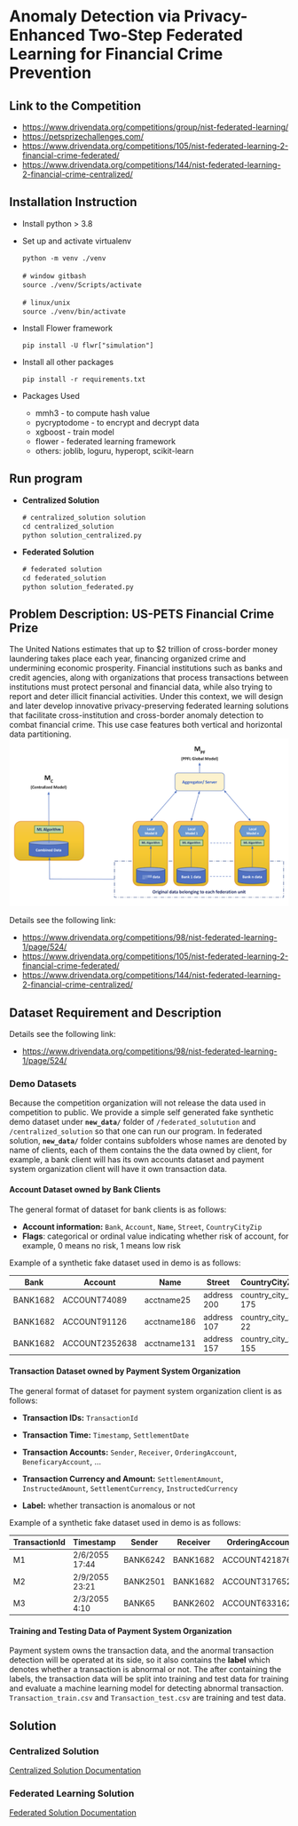 # Anomaly Detection via Privacy-Enhanced Two-Step Federated Learning for Financial Crime Prevention

## Link to the Competition
- https://www.drivendata.org/competitions/group/nist-federated-learning/
- https://petsprizechallenges.com/
- https://www.drivendata.org/competitions/105/nist-federated-learning-2-financial-crime-federated/
- https://www.drivendata.org/competitions/144/nist-federated-learning-2-financial-crime-centralized/

## Installation Instruction

- Install python > 3.8

- Set up and activate virtualenv

  ```shell
  python -m venv ./venv
  
  # window gitbash
  source ./venv/Scripts/activate
  
  # linux/unix
  source ./venv/bin/activate
  ```

- Install Flower framework

  ```shell
  pip install -U flwr["simulation"]
  ```

- Install all other packages

  ```shell
  pip install -r requirements.txt
  ```

- Packages Used

  - mmh3 - to compute hash value
  - pycryptodome - to encrypt and decrypt data
  - xgboost - train model
  - flower - federated learning framework
  - others: joblib, loguru, hyperopt, scikit-learn

## Run program

- **Centralized Solution**

  ```shell
  # centralized_solution solution
  cd centralized_solution
  python solution_centralized.py
  ```

- **Federated Solution**

  ```shell
  # federated solution 
  cd federated_solution
  python solution_federated.py
  ```

## Problem Description: US-PETS Financial Crime Prize

The United Nations estimates that up to $2 trillion of cross-border money laundering takes place each year, financing
organized crime and undermining economic prosperity. Financial institutions such as banks and credit agencies, along
with organizations that process transactions between institutions must protect personal and financial data, while also trying to report and deter illicit financial activities. Under this context, we will design and later develop innovative privacy-preserving federated
learning solutions that facilitate cross-institution and cross-border anomaly detection to combat financial crime. This
use case features both vertical and horizontal data partitioning.
![alt text](./image/problem.png)

Details see the following link:
- https://www.drivendata.org/competitions/98/nist-federated-learning-1/page/524/
- https://www.drivendata.org/competitions/105/nist-federated-learning-2-financial-crime-federated/
- https://www.drivendata.org/competitions/144/nist-federated-learning-2-financial-crime-centralized/

## Dataset Requirement and Description

Details see the following link:
- https://www.drivendata.org/competitions/98/nist-federated-learning-1/page/524/

### Demo Datasets

Because the competition organization will not release the data used in competition to public. We provide a simple self generated fake synthetic demo dataset under **`new_data/`** folder of `/federated_solutution` and `/centralized_solution` so that one can run our program. In federated solution, **`new_data/`** folder contains subfolders whose names are denoted by name of clients, each of them contains the the data owned by client, for example, a bank client will has its own accounts dataset and payment system organization client will have it own transaction data.

#### Account Dataset owned by Bank Clients

The general format of dataset for bank clients is as follows:

- **Account information:** `Bank`, `Account`, `Name`, `Street`, `CountryCityZip`
- **Flags**: categorical or ordinal value indicating whether risk of account, for example, 0 means no risk, 1 means low risk

Example of a synthetic fake dataset used in demo is as follows:

| Bank     | Account        | Name        | Street      | CountryCityZip       | Flags |
| -------- | -------------- | ----------- | ----------- | -------------------- | ----- |
| BANK1682 | ACCOUNT74089   | acctname25  | address 200 | country_city_zip 175 | 0     |
| BANK1682 | ACCOUNT91126   | acctname186 | address 107 | country_city_zip 22  | 0     |
| BANK1682 | ACCOUNT2352638 | acctname131 | address 157 | country_city_zip 155 | 0     |

#### Transaction Dataset owned by Payment System Organization

The general format of dataset for payment system organization client is as follows:

- **Transaction IDs:** `TransactionId`

- **Transaction Time:** `Timestamp`, `SettlementDate`
- **Transaction Accounts:** `Sender`, `Receiver`, `OrderingAccount`, `BeneficaryAccount`, ...
- **Transaction Currency and Amount:** `SettlementAmount`, `InstructedAmount`, `SettlementCurrency`, `InstructedCurrency`
- **Label:** whether transaction is anomalous or not

Example of a synthetic fake dataset used in demo is as follows:

| TransactionId | Timestamp      | Sender   | Receiver | OrderingAccount | OrderingName | OrderingStreet | OrderingCountryCityZip | BeneficiaryAccount | BeneficiaryName | BeneficiaryStreet | BeneficiaryCountryCityZip | SettlementDate | SettlementCurrency | SettlementAmount | InstructedCurrency | InstructedAmount | Label |
| ------------- | -------------- | -------- | -------- | --------------- | ------------ | -------------- | ---------------------- | ------------------ | --------------- | ----------------- | ------------------------- | -------------- | ------------------ | ---------------- | ------------------ | ---------------- | ----- |
| M1            | 2/6/2055 17:44 | BANK6242 | BANK1682 | ACCOUNT421876   | acctname60   | address 111    | country_city_zip 90    | ACCOUNT551369      | acctname154     | address 197       | country_city_zip 132      | 550206         | currency 41        | 1                | currency 4         | 1                | 0     |
| M2            | 2/9/2055 23:21 | BANK2501 | BANK1682 | ACCOUNT3176524  | acctname192  | address 38     | country_city_zip 160   | ACCOUNT1           | acctname86      | address 76        | country_city_zip 99       | 550209         | currency 4         | 1                | currency 4         | 1                | 1     |
| M3            | 2/3/2055 4:10  | BANK65   | BANK2602 | ACCOUNT6331626  | acctname152  | address 127    | country_city_zip 49    | ACCOUNT857376      | acctname37      | address 34        | country_city_zip 101      | 290218         | currency 141       | 1                | currency 6         | 1                | 1     |

#### Training and Testing Data of Payment System Organization

Payment system owns the transaction data, and the anormal transaction detection will be operated at its side, so it also contains the **label** which denotes whether a transaction is abnormal or not. The after containing the labels, the transaction data will be split into training and test data for training and evaluate a machine learning model for detecting abnormal transaction. `Transaction_train.csv` and `Transaction_test.csv` are training and test data.

## Solution

### Centralized Solution

[Centralized Solution Documentation](./centralized_solution/README.md)

### Federated Learning Solution

[Federated Solution Documentation](./federated_solution/README.md)
